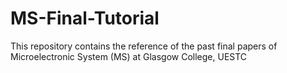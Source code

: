 # MS-Final-Tutorial
This repository contains the reference of the past final papers of Microelectronic System (MS) at Glasgow College, UESTC
